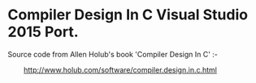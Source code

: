# Compiler Design In C Visual Studio 2015 Port.

Source code from Allen Holub's book 'Compiler Design In C' :-

&nbsp;&nbsp;&nbsp;&nbsp;&nbsp;&nbsp;&nbsp;&nbsp;http://www.holub.com/software/compiler.design.in.c.html
